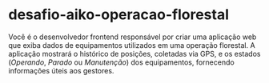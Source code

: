 # desafio-aiko-operacao-florestal
Você é o desenvolvedor frontend responsável por criar uma aplicação web que exiba dados de equipamentos utilizados em uma operação florestal. A aplicação mostrará o histórico de posições, coletadas via GPS, e os estados (*Operando*, *Parado* ou *Manutenção*) dos equipamentos, fornecendo informações úteis aos gestores.
